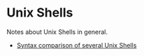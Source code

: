 # Unix Shells

Notes about Unix Shells in general.

* [Syntax comparison of several Unix Shells](http://hyperpolyglot.org/unix-shells)